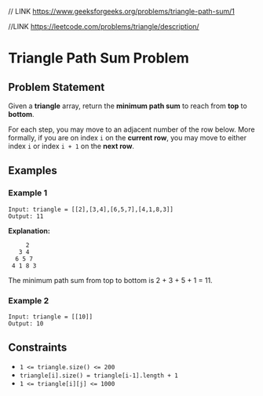// LINK https://www.geeksforgeeks.org/problems/triangle-path-sum/1

//LINK https://leetcode.com/problems/triangle/description/

# Triangle Path Sum Problem

## Problem Statement

Given a **triangle** array, return the **minimum path sum** to reach from **top** to **bottom**.

For each step, you may move to an adjacent number of the row below. More formally, if you are on index `i` on the **current row**, you may move to either index `i` or index `i + 1` on the **next row**.

## Examples

### Example 1

```
Input: triangle = [[2],[3,4],[6,5,7],[4,1,8,3]]
Output: 11
```

**Explanation:**

```
     2
   3 4
  6 5 7
 4 1 8 3
```

The minimum path sum from top to bottom is 2 + 3 + 5 + 1 = 11.

### Example 2

```
Input: triangle = [[10]]
Output: 10
```

## Constraints

- `1 <= triangle.size() <= 200`
- `triangle[i].size() = triangle[i-1].length + 1`
- `1 <= triangle[i][j] <= 1000`
